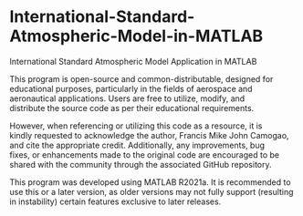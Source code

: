 # International-Standard-Atmospheric-Model-in-MATLAB
International Standard Atmospheric Model Application in MATLAB

This program is open-source and common-distributable, designed for       
educational purposes, particularly in the fields of aerospace and         
aeronautical applications. Users are free to utilize, modify, and         
distribute the source code as per their educational requirements.         
                                                                          
However, when referencing or utilizing this code as a resource, it is     
kindly requested to acknowledge the author, Francis Mike John Camogao,    
and cite the appropriate credit. Additionally, any improvements, bug      
fixes, or enhancements made to the original code are encouraged to be    
shared with the community through the associated GitHub repository.                                

This program was developed using MATLAB R2021a. It is recommended to use
this or a later version, as older versions may not fully support
(resulting in instability) certain features exclusive to later releases.
